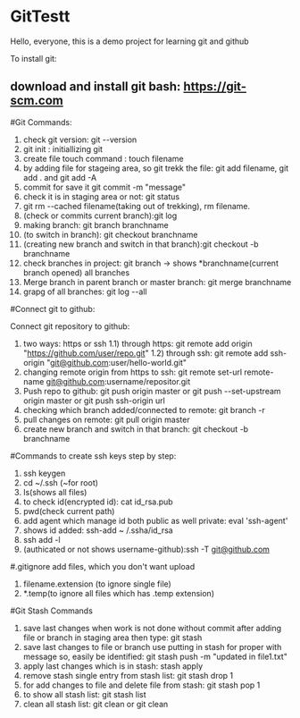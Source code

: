 # GitTestt

Hello, everyone, this is a demo project for learning git and github

To install git:

download and install git bash: https://git-scm.com
--------------------


#Git Commands:

1) check git version: git --version
2) git init : initiallizing git
3) create file touch command : touch filename
4) by adding file for stageing area, so git trekk the file: git add filename, git add . and git add -A
5) commit for save it git commit -m "message"
6) check it is in staging area or not: git status
7) git rm --cached filename(taking out of trekking), rm filename.
8) (check or commits current branch):git log
9) making branch: git branch branchname
10) (to switch in branch): git checkout branchname
11) (creating new branch and switch in that branch):git checkout -b branchname 
12) check branches in project: git branch -> shows *branchname(current branch opened) all branches
13) Merge branch in parent branch or master branch: git merge branchname
14) grapg of all branches: git log --all 

#Connect git to github:

Connect git repository to github:
1) two ways: https or ssh
1.1) through https: git remote add origin "https://github.com/user/repo.git"
1.2) through ssh: git remote add ssh-origin "git@github.com:user/hello-world.git"
2) changing remote origin from https to ssh: git remote set-url remote-name git@github.com:username/repositor.git
3) Push repo to github: git push origin master or git push --set-upstream origin master or git push ssh-origin url
4) checking which branch added/connected to remote: git branch -r
5) pull changes on remote: git pull origin master
6) create new branch and switch in that branch: git checkout -b branchname


#Commands to create ssh keys step by step:

1) ssh keygen
2) cd ~/.ssh (~for root)
3) ls(shows all files)
4) to check id(encrypted id): cat id_rsa.pub
5) pwd(check current path)
6) add agent which manage id both public as well private: eval 'ssh-agent'
7) shows id added: ssh-add ~ /.ssha/id_rsa
8) ssh add -l
9) (authicated or not shows username-github):ssh -T git@github.com


#.gitignore
add files, which you don't want upload
1) filename.extension (to ignore single file)
2) *.temp(to ignore all files which has .temp extension)

#Git Stash Commands
1) save last changes when work is not done without commit after adding file or branch in staging area then type: git stash
2) save last changes to file or branch use putting in stash for proper with message so, easily be identified: git stash push -m "updated in file1.txt"
3) apply last changes which is in stash: stash apply
4) remove stash single entry from stash list: git stash drop 1
5) for add changes to file and delete file from stash: git stash pop 1
6) to show all stash list: git stash list
7) clean all stash list: git clean or git clean





